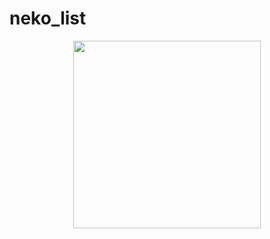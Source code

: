 # neko_list

<p align="center">
<img src="https://media.tenor.com/CPWifLdAXdIAAAAC/im-still-working-on-that-tiff.gif" height="300">
</p>
